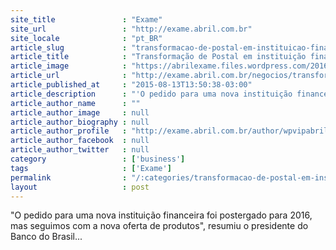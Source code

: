 ```yaml
---
site_title               : "Exame"
site_url                 : "http://exame.abril.com.br"
site_locale              : "pt_BR"
article_slug             : "transformacao-de-postal-em-instituicao-financeira-e-adiada"
article_title            : "Transformação de Postal em instituição financeira é adiada"
article_image            : "https://abrilexame.files.wordpress.com/2016/09/size_960_16_9_o_banco_do_brasil_bb_e_os_correios_inauguram_agencia_do_orgao_postal_no_edificio_sede_do_bb1.jpg?quality=70&strip=all&w=960"
article_url              : "http://exame.abril.com.br/negocios/transformacao-de-postal-em-instituicao-financeira-e-adiada/"
article_published_at     : "2015-08-13T13:50:38-03:00"
article_description      : "'O pedido para uma nova instituição financeira foi postergado para 2016, mas seguimos com a nova oferta de produtos', resumiu o presidente do Banco do Brasil..."
article_author_name      : ""
article_author_image     : null
article_author_biography : null
article_author_profile   : "http://exame.abril.com.br/author/wpvipabril/"
article_author_facebook  : null
article_author_twitter   : null
category                 : ['business']
tags                     : ['Exame']
permalink                : "/:categories/transformacao-de-postal-em-instituicao-financeira-e-adiada/"
layout                   : post
---
```


"O pedido para uma nova instituição financeira foi postergado para 2016, mas seguimos com a nova oferta de produtos", resumiu o presidente do Banco do Brasil...
